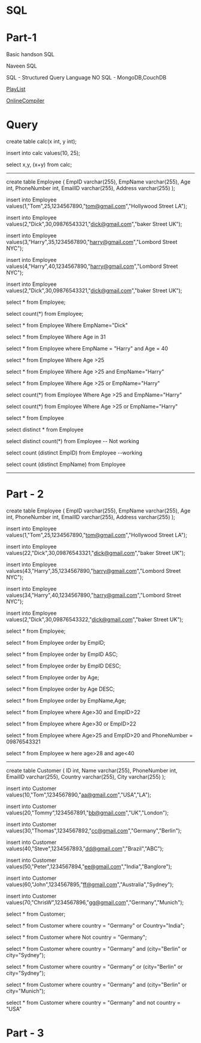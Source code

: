 # SQL

# Part-1
Basic handson SQL

Naveen SQL

SQL - Structured Query Language
NO SQL - MongoDB,CouchDB

[PlayList](https://www.youtube.com/watch?v=LOa-ujO2wEk&list=PLFGoYjJG_fqqZy9yuDVIO-2AppE60B4AS&index=3)

[OnlineCompiler](https://www.jdoodle.com/)

# Query

create table calc(x int, y int);

insert into calc values(10, 25);

select x,y, (x+y) from calc;
__________________________________________________

create table Employee (
    EmpID varchar(255),
    EmpName varchar(255),
    Age int,
    PhoneNumber int,
    EmailID varchar(255),
    Address varchar(255)
);

insert into Employee values(1,"Tom",25,1234567890,"tom@gmail.com","Hollywood Street LA");

insert into Employee values(2,"Dick",30,09876543321,"dick@gmail.com","baker Street UK");

insert into Employee values(3,"Harry",35,1234567890,"harry@gmail.com","Lombord Street NYC");

insert into Employee values(4,"Harry",40,1234567890,"harry@gmail.com","Lombord Street NYC");

insert into Employee values(2,"Dick",30,09876543321,"dick@gmail.com","baker Street UK");

select * from Employee;

select count(*) from Employee;

select  * from Employee 
Where EmpName="Dick"

select  * from Employee 
Where Age in 31

select * from Employee
where EmpName = "Harry" and Age = 40

select * from Employee
Where Age >25

select * from Employee
Where Age >25 and EmpName="Harry"

select * from Employee
Where Age >25 or EmpName="Harry"

select count(*) from Employee
Where Age >25 and EmpName="Harry"

select count(*) from Employee
Where Age >25 or EmpName="Harry"

select * from Employee

select distinct * from Employee

select distinct count(*) from Employee -- Not working 

select count (distinct EmpID) from Employee --working

select count (distinct EmpName) from Employee 

-----
# Part - 2

create table Employee (
    EmpID varchar(255),
    EmpName varchar(255),
    Age int,
    PhoneNumber int,
    EmailID varchar(255),
    Address varchar(255)
);

insert into Employee values(1,"Tom",25,1234567890,"tom@gmail.com","Hollywood Street LA");

insert into Employee values(22,"Dick",30,09876543321,"dick@gmail.com","baker Street UK");

insert into Employee values(43,"Harry",35,1234567890,"harry@gmail.com","Lombord Street NYC");

insert into Employee values(34,"Harry",40,1234567890,"harry@gmail.com","Lombord Street NYC");

insert into Employee values(2,"Dick",30,09876543322,"dick@gmail.com","baker Street UK");

select * from Employee;

select * from Employee order by EmpID;

select * from Employee order by EmpID ASC;

select * from Employee order by EmpID DESC;

select * from Employee order by Age;

select * from Employee order by Age DESC;

select * from Employee order by EmpName,Age;

select * from Employee where Age>30 and EmpID>22

select * from Employee where Age>30 or EmpID>22

select * from Employee where Age>25 and EmpID>20 and PhoneNumber = 09876543321

select * from Employee w  here age>28 and age<40
____
create table Customer (
    ID int,
    Name varchar(255),
    PhoneNumber int,
    EmailID varchar(255),
    Country varchar(255),
    City varchar(255)
);

insert into Customer values(10,"Tom",1234567890,"aa@gmail.com","USA","LA");

insert into Customer values(20,"Tommy",1234567891,"bb@gmail.com","UK","London");

insert into Customer values(30,"Thomas",1234567892,"cc@gmail.com","Germany","Berlin");

insert into Customer values(40,"Steve",1234567893,"dd@gmail.com","Brazil","ABC");

insert into Customer values(50,"Peter",1234567894,"ee@gmail.com","India","Banglore");

insert into Customer values(60,"John",1234567895,"ff@gmail.com","Australia","Sydney");

insert into Customer values(70,"ChrisW",1234567896,"gg@gmail.com","Germany","Munich");

select * from Customer;

select * from Customer where country = "Germany" or Country="India";

select * from Customer where Not country = "Germany";

select * from Customer where country = "Germany" and (city="Berlin" or city="Sydney");

select * from Customer where country = "Germany" or (city="Berlin" or city="Sydney");

select * from Customer where country = "Germany" and (city="Berlin" or city="Munich");

select * from Customer where country = "Germany" and not country = "USA"
 
# Part - 3
